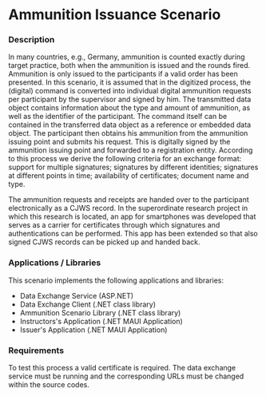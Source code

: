 # Ammunition Issuance Scenario

### Description

In many countries, e.g., Germany, ammunition is counted exactly during target practice, both when the ammunition is issued and the rounds fired. Ammunition is only issued to the participants if a valid order has been presented. In this scenario, it is assumed that in the digitized process, the (digital) command is converted into individual digital ammunition requests per participant by the supervisor and signed by him. The transmitted data object contains information about the type and amount of ammunition, as well as the identifier of the participant. The command itself can be contained in the transferred data object as a reference or embedded data object. The participant then obtains his ammunition from the ammunition issuing point and submits his request. This is digitally signed by the ammunition issuing point and forwarded to a registration entity. According to
this process we derive the following criteria for an exchange format: support for multiple signatures; signatures by different identities; signatures at different points in time; availability of certificates; document name and type.

The ammunition requests and receipts are handed over to the participant electronically as a CJWS record. In the superordinate research project in which this research is located, an app for smartphones was developed that serves as a carrier for certificates through which signatures and authentications can be performed. This app has been extended so that also signed CJWS records can be picked up and handed back.

### Applications / Libraries

This scenario implements the following applications and libraries:

- Data Exchange Service (ASP.NET)
- Data Exchange Client (.NET class library)
- Ammunition Scenario Library (.NET class library)
- Instructors's Application (.NET MAUI Application)
- Issuer's Application (.NET MAUI Application)

### Requirements

To test this process a valid certificate is required. The data exchange service must be running and the corresponding URLs must be changed within the source codes.
